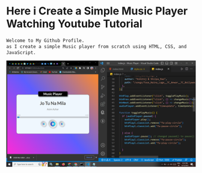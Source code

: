 
# Here i Create a Simple Music Player Watching Youtube Tutorial 

```
Welcome to My Github Profile.
as I create a simple Music player from scratch using HTML, CSS, and JavaScript.
```
![image](https://github.com/ParagUnhale1998/Music-Player/blob/main/Thumbnail.png)
